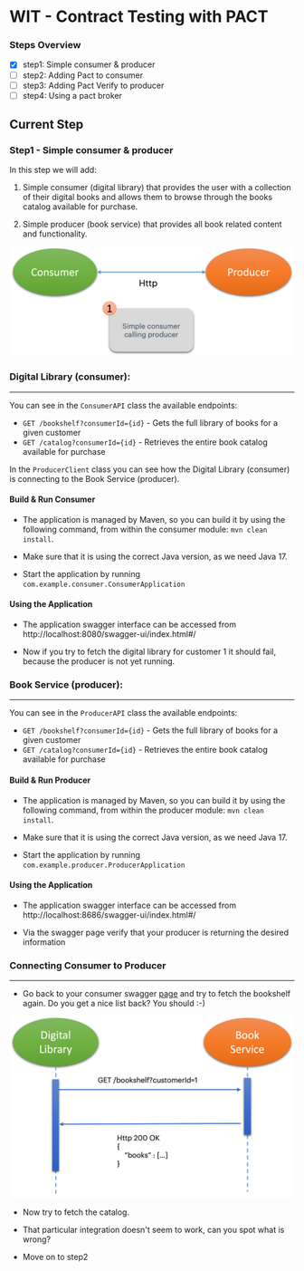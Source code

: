 # WIT - Contract Testing with PACT
### Steps Overview
- [X] step1: Simple consumer & producer
- [ ] step2: Adding Pact to consumer
- [ ] step3: Adding Pact Verify to producer
- [ ] step4: Using a pact broker

## Current Step
### Step1 - Simple consumer & producer

In this step we will add:

1. Simple consumer (digital library) that provides the user with a collection of their digital books
and allows them to browse through the books catalog available for purchase.  

2. Simple producer (book service) that provides all book related content and functionality.

![Step1](pictures/step1.png)


### Digital Library (consumer): 
***

You can see in the `ConsumerAPI` class the available endpoints:
* `GET /bookshelf?consumerId={id}` - Gets the full library of books for a given customer
* `GET /catalog?consumerId={id}` - Retrieves the entire book catalog available for purchase

In the `ProducerClient` class you can see how the Digital Library (consumer) is connecting to the Book Service (producer).

#### Build & Run Consumer
- The application is managed by Maven, so you can build it by using the following command, from within the consumer module:
`mvn clean install`.

- Make sure that it is using the correct Java version, as we need Java 17.

- Start the application by running `com.example.consumer.ConsumerApplication`

#### Using the Application
- The application swagger interface can be accessed from http://localhost:8080/swagger-ui/index.html#/

- Now if you try to fetch the digital library for customer 1 it should fail, because the producer is not yet running.

### Book Service (producer):
***

You can see in the `ProducerAPI` class the available endpoints:
* `GET /bookshelf?consumerId={id}` - Gets the full library of books for a given customer
* `GET /catalog?consumerId={id}` - Retrieves the entire book catalog available for purchase

#### Build & Run Producer

- The application is managed by Maven, so you can build it by using the following command, from within the producer module:
`mvn clean install`.

- Make sure that it is using the correct Java version, as we need Java 17.

- Start the application by running `com.example.producer.ProducerApplication`

#### Using the Application
- The application swagger interface can be accessed from http://localhost:8686/swagger-ui/index.html#/

- Via the swagger page verify that your producer is returning the desired information

### Connecting Consumer to Producer
***

- Go back to your consumer swagger [page](http://localhost:8080/swagger-ui/index.html#/) and try to fetch the bookshelf again. 
Do you get a nice list back? You should :-)

![Interaction](pictures/interaction-diagram.png)

- Now try to fetch the catalog.

- That particular integration doesn't seem to work, can you spot what is wrong?

- Move on to step2

